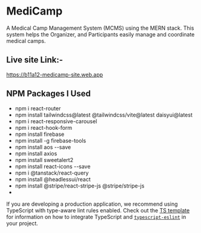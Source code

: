 # MediCamp
A Medical Camp Management System (MCMS) using the MERN stack. This system helps the Organizer, and Participants easily manage and coordinate medical camps.


## Live site Link:-
https://b11a12-medicamp-site.web.app


## NPM Packages I Used
- npm i react-router
- npm install tailwindcss@latest @tailwindcss/vite@latest daisyui@latest
- npm i react-responsive-carousel
- npm i react-hook-form
- npm install firebase
- npm install -g firebase-tools
- npm install aos --save
- npm install axios
- npm install sweetalert2
- npm install react-icons --save
- npm i @tanstack/react-query
- npm install @headlessui/react
- npm install @stripe/react-stripe-js @stripe/stripe-js
-  



If you are developing a production application, we recommend using TypeScript with type-aware lint rules enabled. Check out the [TS template](https://github.com/vitejs/vite/tree/main/packages/create-vite/template-react-ts) for information on how to integrate TypeScript and [`typescript-eslint`](https://typescript-eslint.io) in your project.
